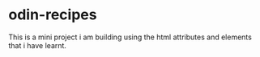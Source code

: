 # odin-recipes
This is a mini project i am building using the html attributes and elements that i have learnt.